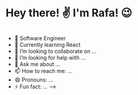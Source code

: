 ## <h1>Hey there! ✌ I'm Rafa! 😉</h1>
##
- 🔭 Software Engineer
- 🌱 Currently learning React
- 👯 I’m looking to collaborate on ...
- 🤔 I’m looking for help with ...
- 💬 Ask me about ...
- 📫 How to reach me: ...
- 😄 Pronouns: ...
- ⚡ Fun fact: ...
-->
